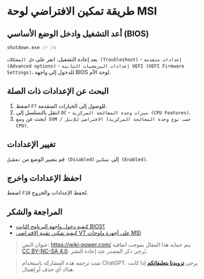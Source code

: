 # طريقة تمكين الافتراضي لوحة MSI

## أعد التشغيل وادخل الوضع الأساسي (BIOS)

```cmd
shutdown.exe /r /o
```

بعد إعادة التشغيل، انقر على `حل المشكلات (Troubleshoot)` - `إعدادات متقدمة (Advanced options)` - `إعدادات البرمجيات الثابتة UEFI (UEFI Firmware Settings)`، للدخول إلى واجهة BIOS لوحة الأم.

## البحث عن الإعدادات ذات الصلة

1. اضغط `F7` للوصول إلى الخيارات المتقدمة.
2. انتقل بالتسلسل إلى `OC` - `ميزات وحدة المعالجة المركزية (CPU Features)`.
3. ابحث عن `وضع SVM / الافتراضي للإنتل (حسب نوع وحدة المعالجة المركزية CPU)`.

## تغيير الإعدادات

قم بتغيير الوضع من `تعطيل (Disabled)` إلى `تمكين (Enabled)`.

## احفظ الإعدادات واخرج

اضغط `F10` لحفظ الإعدادات والخروج.

## المراجعة والشكر

- [كيفية دخول واجهة البرنامج الثابت BIOS؟](https://zhuanlan.zhihu.com/p/34223088)
- [كيفية تمكين تقنية الافتراضي VT على أجهزة ولوحات MSI](http://mumu.163.com/20181108/25905_784199.html)

> عنوان النص: <https://wiki-power.com/>
> يتم حماية هذا المقال بموجب اتفاقية [CC BY-NC-SA 4.0](https://creativecommons.org/licenses/by/4.0/deed.zh)، يُرجى ذكر المصدر عند إعادة النشر.

> تمت ترجمة هذه المشاركة باستخدام ChatGPT، يرجى [**تزويدنا بتعليقاتكم**](https://github.com/linyuxuanlin/Wiki_MkDocs/issues/new) إذا كانت هناك أي حذف أو إهمال.